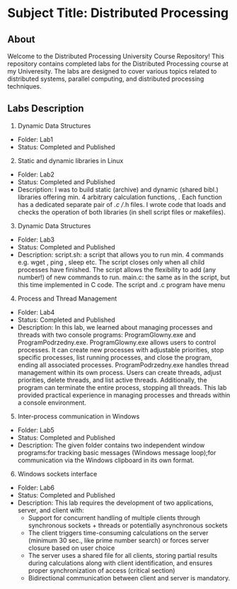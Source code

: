 # Subject Title: Distributed Processing

## About

Welcome to the Distributed Processing University Course Repository!
This repository contains completed labs for the Distributed Processing course at my Univeresity. The labs are designed to cover various topics related to distributed systems, 
parallel computing, and distributed processing techniques.



## Labs Description
1. Dynamic Data Structures
  - Folder: Lab1
  - Status: Completed and Published
2. Static and dynamic libraries in Linux
  - Folder: Lab2
  - Status: Completed and Published
  - Description: I was to build static (archive) and dynamic (shared bibl.) libraries offering min. 4 arbitrary calculation functions, . Each function has a dedicated separate pair of *.c /*.h   files. I wrote code that loads and checks the operation of both libraries (in shell script files or makefiles).
3. Dynamic Data Structures
  - Folder: Lab3
  - Status: Completed and Published
  - Description: script.sh: a script that allows you to run min. 4 commands e.g. wget , ping , sleep etc. The script closes only when all child processes have finished.
The script allows the flexibility to add (any number!) of new commands to run.
main.c: the same as in the script, but this time implemented in C code.
The script and .c program have menu
4. Process and Thread Management
  - Folder: Lab4
  - Status: Completed and Published
  - Description: In this lab, we learned about managing processes and threads with two console programs: ProgramGlowny.exe and ProgramPodrzedny.exe.
ProgramGlowny.exe allows users to control processes. It can create new processes with adjustable priorities, stop specific processes, list running processes, and close the program, ending all associated processes.
ProgramPodrzedny.exe handles thread management within its own process. Users can create threads, adjust priorities, delete threads, and list active threads. Additionally, the program can terminate the entire process, stopping all threads.
This lab provided practical experience in managing processes and threads within a console environment.
5.  Inter-process communication in Windows
  - Folder: Lab5
  - Status: Completed and Published
  - Description: The given folder contains two independent window programs:for tracking basic messages (Windows message loop);for communication via the Windows clipboard in its own format.
6. Windows sockets interface
  - Folder: Lab6
  - Status: Completed and Published
  - Description:  This lab requires the development of two applications, server, and client with:
     - Support for concurrent handling of multiple clients through synchronous sockets + threads or potentially asynchronous sockets
     - The client triggers time-consuming calculations on the server (minimum 30 sec., like prime number search) or forces server closure based on user choice
     - The server uses a shared file for all clients, storing partial results during calculations along with client identification, and ensures proper synchronization of access (critical section)
     - Bidirectional communication between client and server is mandatory.



